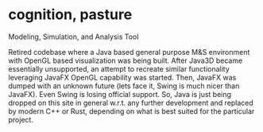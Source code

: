 # cognition, pasture
Modeling, Simulation, and Analysis Tool

Retired codebase where a Java based general purpose M&S environment with
OpenGL based visualization was being built.  After Java3D became essentially
unsupported, an attempt to recreate similar functionality leveraging JavaFX
OpenGL capability was started.  Then, JavaFX was dumped with an unknown
future (lets face it, Swing is much nicer than JavaFX).  Even Swing is
losing official support.  So, Java is just being dropped on this site in
general w.r.t. any further development and replaced by modern C++ or
Rust, depending on what is best suited for the particular project.
